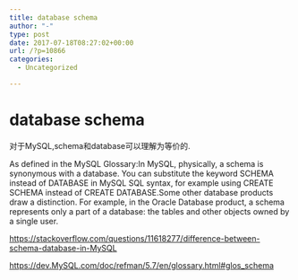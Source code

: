 ```yaml
---
title: database schema
author: "-"
type: post
date: 2017-07-18T08:27:02+00:00
url: /?p=10866
categories:
  - Uncategorized

---
```

# database schema
对于MySQL,schema和database可以理解为等价的.

As defined in the MySQL Glossary:In MySQL, physically, a schema is synonymous with a database. You can substitute the keyword SCHEMA instead of DATABASE in MySQL SQL syntax, for example using CREATE SCHEMA instead of CREATE DATABASE.Some other database products draw a distinction. For example, in the Oracle Database product, a schema represents only a part of a database: the tables and other objects owned by a single user.

https://stackoverflow.com/questions/11618277/difference-between-schema-database-in-MySQL
  
https://dev.MySQL.com/doc/refman/5.7/en/glossary.html#glos_schema